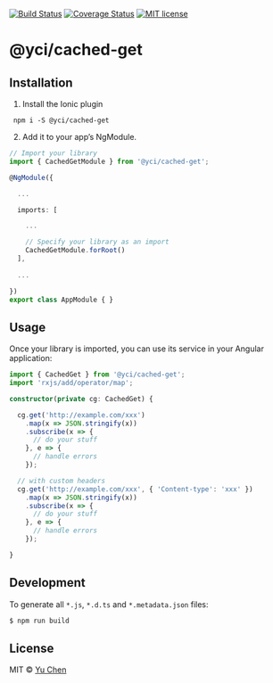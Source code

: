 [![Build Status](https://travis-ci.org/yc-ionic/cached-get.svg?branch=master)](https://travis-ci.org/yc-ionic/cached-get.svg?branch=master)
[![Coverage Status](https://coveralls.io/repos/github/yc-ionic/cached-get/badge.svg?branch=master)](https://coveralls.io/github/yc-ionic/cached-get?branch=master)
[![MIT license](http://img.shields.io/badge/license-MIT-brightgreen.svg)](http://opensource.org/licenses/MIT)

# @yci/cached-get

## Installation

1. Install the Ionic plugin
```
 npm i -S @yci/cached-get
```

2. Add it to your app’s NgModule.

```typescript
// Import your library
import { CachedGetModule } from '@yci/cached-get';

@NgModule({

  ...

  imports: [

    ...

    // Specify your library as an import
    CachedGetModule.forRoot()
  ],
  
  ...

})
export class AppModule { }
```

## Usage
Once your library is imported, you can use its service in your Angular application:

```ts
import { CachedGet } from '@yci/cached-get';
import 'rxjs/add/operator/map';

constructor(private cg: CachedGet) {

  cg.get('http://example.com/xxx')
    .map(x => JSON.stringify(x))
    .subscribe(x => {
      // do your stuff
    }, e => {
      // handle errors
    });

  // with custom headers
  cg.get('http://example.com/xxx', { 'Content-type': 'xxx' })
    .map(x => JSON.stringify(x))
    .subscribe(x => {
      // do your stuff
    }, e => {
      // handle errors
    });

}
```

## Development

To generate all `*.js`, `*.d.ts` and `*.metadata.json` files:

```bash
$ npm run build
```

## License

MIT © [Yu Chen](mailto:yu.chen@live.ie)

